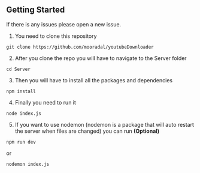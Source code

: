 ## Getting Started

If there is any issues please open a new issue.

1. You need to clone this repository

```
git clone https://github.com/mooradal/youtubeDownloader
```

2. After you clone the repo you will have to navigate to the Server folder

```
cd Server
```

3. Then you will have to install all the packages and dependencies

```
npm install
```

4. Finally you need to run it

```
node index.js
```

5. If you want to use nodemon (nodemon is a package that will auto restart the server when files are changed) you can run **(Optional)**

```
npm run dev
```

or

```
nodemon index.js
```
